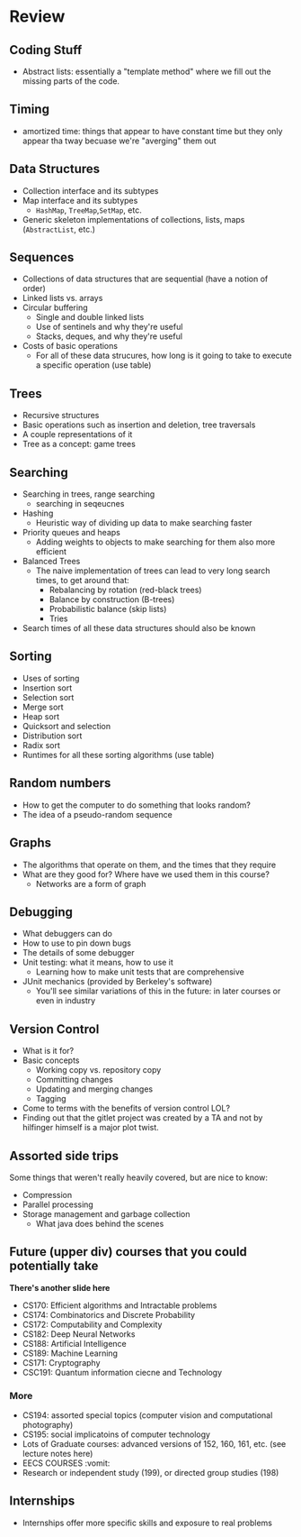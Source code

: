 # Review

## Coding Stuff
- Abstract lists: essentially a "template method" where we fill out the missing parts of the code.

## Timing

- amortized time: things that appear to have constant time but they only appear tha tway becuase we're "averging" them out


## Data Structures
- Collection interface and its subtypes
- Map interface and its subtypes
  - `HashMap`, `TreeMap`,`SetMap`, etc.
- Generic skeleton implementations of collections, lists, maps (`AbstractList`, etc.)


## Sequences
- Collections of data structures that are sequential (have a notion of order)
- Linked lists vs. arrays
- Circular buffering
  - Single and double linked lists
  - Use of sentinels and why they're useful
  - Stacks, deques, and why they're useful
- Costs of basic operations
  - For all of these data strucures, how long is it going to take to execute a specific operation (use table)


## Trees
- Recursive structures
- Basic operations such as insertion and deletion, tree traversals
- A couple representations of it
- Tree as a concept: game trees


## Searching
- Searching in trees, range searching
  - searching in seqeucnes
- Hashing   
  - Heuristic way of dividing up data to make searching faster
- Priority queues and heaps
  - Adding weights to objects to make searching for them also more efficient
- Balanced Trees
  - The naive implementation of trees can lead to very long search times, to get around that:
    - Rebalancing by rotation (red-black trees)
    - Balance by construction (B-trees)
    - Probabilistic balance (skip lists) 
    - Tries 
- Search times of all these data structures should also be known


## Sorting 

- Uses of sorting
- Insertion sort
- Selection sort
- Merge sort
- Heap sort
- Quicksort and selection
- Distribution sort
- Radix sort
- Runtimes for all these sorting algorithms (use table) 

## Random numbers 

- How to get the computer to do something that looks random?
- The idea of a pseudo-random sequence


## Graphs
- The algorithms that operate on them, and the times that they require 
- What are they good for? Where have we used them in this course?
  - Networks are a form of graph


## Debugging
- What debuggers can do 
- How to use to pin down bugs
- The details of some debugger 
- Unit testing: what it means, how to use it
  - Learning how to make unit tests that are comprehensive
- JUnit mechanics (provided by Berkeley's software)
  - You'll see similar variations of this in the future: in later courses or even in industry

## Version Control 
- What is it for?
- Basic concepts
  - Working copy vs. repository copy
  - Committing changes
  - Updating and merging changes
  - Tagging
- Come to terms with the benefits of version control LOL?
- Finding out that the gitlet project was created by a TA and not by hilfinger himself is a major plot twist.


## Assorted side trips

Some things that weren't really heavily covered, but are nice to know:

- Compression 
- Parallel processing
- Storage management and garbage collection
  - What java does behind the scenes 

## Future (upper div) courses that you could potentially take

**There's another slide here**

- CS170: Efficient algorithms and Intractable problems 
- CS174: Combinatorics and Discrete Probability
- CS172: Computability and Complexity
- CS182: Deep Neural Networks
- CS188: Artificial Intelligence
- CS189: Machine Learning
- CS171: Cryptography
- CSC191: Quantum information ciecne and Technology

### More

- CS194: assorted special topics (computer vision and computational photography)
- CS195: social implicatoins of computer technology
- Lots of Graduate courses: advanced versions of 152, 160, 161, etc. (see lecture notes here)
- EECS COURSES :vomit:
- Research or independent study (199), or directed group studies (198)


## Internships
- Internships offer more specific skills and exposure to real problems